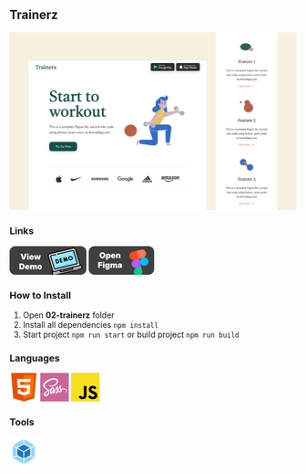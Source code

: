 ## Trainerz

<img src="../assets/img/covers/02-trainerz.png" alt="Trainerz cover" width="750">

### Links

[<img src="../assets/icons/view-demo.svg" title="Trainerz — open project demo" alt="View Demo" height="50">](https://02-trainerz.netlify.app/)
[<img src="../assets/icons/open-figma.svg" title="Trainerz — open figma template" alt="Open figma" height="50">](https://www.figma.com/file/uJyxiF3NRInUYivyLWTsJ0/Trainerz-%E2%80%94-Landing-page-(PC-%26-mobile))

### How to Install

1. Open **02-trainerz** folder
2. Install all dependencies ``npm install``
3. Start project  ``npm run start`` or build project ``npm run build``

### Languages

[<img src="../assets/icons/languages/html.svg" height="50" title="HTML5">](https://www.google.com/search?q=html&ei=-V8YY4SzNYyKrwT1-53gBw&ved=0ahUKEwjEk-rzqoL6AhUMxYsKHfV9B3wQ4dUDCA4&uact=5&oq=html&gs_lcp=Cgdnd3Mtd2l6EAMyCggAELEDEIMBEEMyBAgAEEMyBAgAEEMyBAgAEEMyCggAELEDEIMBEEMyBAgAEEMyCwgAEIAEELEDEIMBMggIABCABBCxAzILCAAQgAQQsQMQgwEyBQgAEIAEOgoIABBHENYEELADOgcIABCwAxBDSgQIQRgASgQIRhgAUIMEWIMEYJkGaAFwAXgAgAF6iAF6kgEDMC4xmAEAoAEByAEKwAEB&sclient=gws-wiz)
[<img src="../assets/icons/languages/sass.svg" height="50" title="SASS">](https://www.google.com/search?q=sass&ei=gmAYY5TeKquqrgSA24-IDg&ved=0ahUKEwiUp4m1q4L6AhUrlYsKHYDtA-EQ4dUDCA4&uact=5&oq=sass&gs_lcp=Cgdnd3Mtd2l6EAMyBwgAELEDEEMyBAgAEEMyCwguEIAEEMcBEK8BMggIABCxAxCDATIFCAAQgAQyBQgAEIAEMgUIABCABDIFCC4QgAQyBQguEIAEMgUIABCABDoLCAAQgAQQsQMQgwE6EwguELEDEIMBEMcBENEDENQCEEM6CggAELEDEIMBEEM6CAgAEIAEELEDSgQIQRgASgQIRhgAUABYlgRg9wRoAHABeACAAacCiAHEBZIBBTAuMS4ymAEAoAEBwAEB&sclient=gws-wiz)
[<img src="../assets/icons/languages/javascript.svg" height="50" title="JavaScript">](https://www.google.com/search?q=js&ei=v2EYY77_J8SnrgTg9KSQCg&ved=0ahUKEwj-2prMrIL6AhXEk4sKHWA6CaIQ4dUDCA4&uact=5&oq=js&gs_lcp=Cgdnd3Mtd2l6EAMyCggAELEDEIMBEEMyBAgAEEMyCggAELEDEIMBEEMyBAgAEEMyBAgAEEMyCwgAEIAEELEDEIMBMgsIABCABBCxAxCDATIFCAAQgAQyBQgAEIAEMgUIABCABDoICAAQgAQQsQM6EQguEIAEELEDEIMBEMcBENEDOggIABCxAxCDAUoECEEYAEoECEYYAFAAWGpghwNoAHABeACAAbkBiAGpApIBAzAuMpgBAKABAcABAQ&sclient=gws-wiz)

### Tools

[<img src="../assets/icons/tools/webpack.svg" height="50" title="Webpack">](https://www.google.com/search?q=webpack&ei=lmIYY66tApeawPAP1qmCkAU&ved=0ahUKEwiu0LeyrYL6AhUXDRAIHdaUAFIQ4dUDCA4&uact=5&oq=webpack&gs_lcp=Cgdnd3Mtd2l6EAMyCwgAEIAEELEDEIMBMgUIABCABDIFCAAQgAQyBQgAEIAEMgUIABCABDIFCAAQgAQyBQgAEIAEMgUIABCABDIFCAAQgAQyBQgAEIAEOgoIABBHENYEELADOgQIABBDOgYIABAeEBZKBAhBGABKBAhGGABQkQVYoQtg-gxoAXABeACAAZ4BiAH2BJIBAzAuNZgBAKABAcgBCMABAQ&sclient=gws-wiz)

